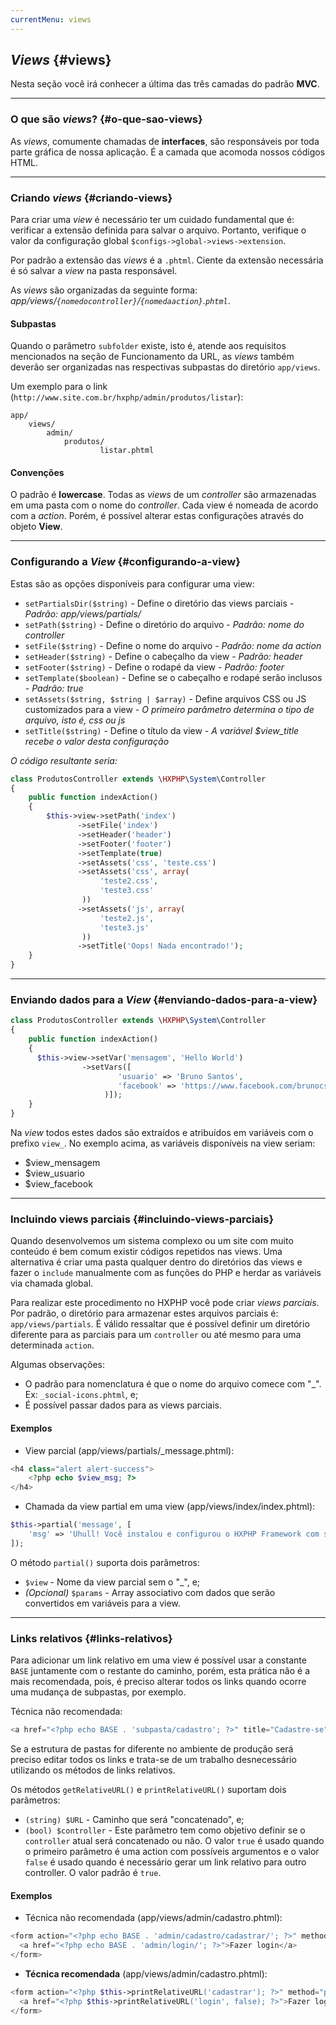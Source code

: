 ```yaml
---
currentMenu: views
---
```

## *Views* {#views}

Nesta seção você irá conhecer a última das três camadas do padrão <b>MVC</b>.

----
### O que são *views*? {#o-que-sao-views}

As *views*, comumente chamadas de <b>interfaces</b>, são responsáveis por toda parte gráfica de nossa aplicação. É a camada que acomoda nossos códigos HTML.

----
### Criando *views* {#criando-views}

Para criar uma *view* é necessário ter um cuidado fundamental que é: verificar a extensão definida para salvar o arquivo. Portanto, verifique o valor da configuração global `$configs->global->views->extension`.

Por padrão a extensão das *views* é a `.phtml`. Ciente da extensão necessária é só salvar a *view* na pasta responsável.

As *views* são organizadas da seguinte forma: <br>
*app/views/`{nomedocontroller}`/`{nomedaaction}`.`phtml`*.

#### Subpastas

Quando o parâmetro `subfolder` existe, isto é, atende aos requisitos mencionados na seção de Funcionamento da URL, as *views* também deverão ser organizadas nas respectivas subpastas do diretório `app/views`.

Um exemplo para o link (`http://www.site.com.br/hxphp/admin/produtos/listar`):

```
app/
    views/
        admin/
            produtos/
                    listar.phtml
```

#### Convenções

O padrão é <b>lowercase</b>. Todas as *views* de um *controller* são armazenadas em uma pasta com o nome do *controller*. Cada view é nomeada de acordo com a *action*. Porém, é possível alterar estas configurações através do objeto <b>View</b>.

----
### Configurando a *View* {#configurando-a-view}

Estas são as opções disponíveis para configurar uma view:

+ `setPartialsDir($string)` - Define o diretório das views parciais - *Padrão: app/views/partials/*
+ `setPath($string)` - Define o diretório do arquivo - *Padrão: nome do controller*
+ `setFile($string)` - Define o nome do arquivo - *Padrão: nome da action*
+ `setHeader($string)` - Define o cabeçalho da view - *Padrão: header*
+ `setFooter($string)` - Define o rodapé da view - *Padrão: footer*
+ `setTemplate($boolean)` - Define se o cabeçalho e rodapé serão inclusos - *Padrão: true*
+ `setAssets($string, $string | $array)` - Define arquivos CSS ou JS customizados para a view - *O primeiro parâmetro determina o tipo de arquivo, isto é, css ou js*
+ `setTitle($string)` - Define o título da view - *A variável $view_title recebe o valor desta configuração*

*O código resultante seria:*
```php
class ProdutosController extends \HXPHP\System\Controller
{
    public function indexAction()
    {
        $this->view->setPath('index')
               ->setFile('index')
               ->setHeader('header')
               ->setFooter('footer')
               ->setTemplate(true)
               ->setAssets('css', 'teste.css')
               ->setAssets('css', array(
                    'teste2.css',
                    'teste3.css'
                ))
               ->setAssets('js', array(
                    'teste2.js',
                    'teste3.js'
                ))
               ->setTitle('Oops! Nada encontrado!');
    }
}
```
----
### Enviando dados para a *View* {#enviando-dados-para-a-view}

```php
class ProdutosController extends \HXPHP\System\Controller
{
    public function indexAction()
    {
      $this->view->setVar('mensagem', 'Hello World')
                ->setVars([
                        'usuario' => 'Bruno Santos',
                        'facebook' => 'https://www.facebook.com/brunocsantos2012'
                     )]);
    }
}
```

Na *view* todos estes dados são extraídos e atribuídos em variáveis com o prefixo `view_`. No exemplo acima, as variáveis disponíveis na view seriam:

+ $view_mensagem
+ $view_usuario
+ $view_facebook

----
### Incluindo views parciais {#incluindo-views-parciais}

Quando desenvolvemos um sistema complexo ou um site com muito conteúdo é bem comum existir códigos repetidos nas views. Uma alternativa é criar uma pasta qualquer dentro do diretórios das views e fazer o `include` manualmente com as funções do PHP e herdar as variáveis via chamada global.

Para realizar este procedimento no HXPHP você pode criar *views parciais*. Por padrão, o diretório para armazenar estes arquivos parciais é: `app/views/partials`. É válido ressaltar que é possível definir um diretório diferente para as parciais para um `controller` ou até mesmo para uma determinada `action`.

Algumas observações:
+ O padrão para nomenclatura é que o nome do arquivo comece com "_". Ex: `_social-icons.phtml`, e;
+ É possível passar dados para as views parciais.

#### Exemplos

+ View parcial (app/views/partials/_message.phtml):
```php
<h4 class="alert alert-success">
    <?php echo $view_msg; ?>
</h4>
```

+ Chamada da view partial em uma view (app/views/index/index.phtml):
```php
$this->partial('message', [
    'msg' => 'Uhull! Você instalou e configurou o HXPHP Framework com sucesso!'
]);
```

O método `partial()` suporta dois parâmetros:
+ `$view` - Nome da view parcial sem o "_", e;
+ *(Opcional)* `$params` - Array associativo com dados que serão convertidos em variáveis para a view.

----
### Links relativos {#links-relativos}

Para adicionar um link relativo em uma view é possível usar a constante `BASE` juntamente com o restante do caminho, porém, esta prática não é a mais recomendada, pois, é preciso alterar todos os links quando ocorre uma mudança de subpastas, por exemplo.

Técnica não recomendada:
```php
<a href="<?php echo BASE . 'subpasta/cadastro'; ?>" title="Cadastre-se">Cadastre-se</a>
```

Se a estrutura de pastas for diferente no ambiente de produção será preciso editar todos os links e trata-se de um trabalho desnecessário utilizando os métodos de links relativos.

Os métodos `getRelativeURL()` e `printRelativeURL()` suportam dois parâmetros:
+ `(string) $URL` - Caminho que será "concatenado", e;
+ `(bool) $controller` - Este parâmetro tem como objetivo definir se o `controller` atual será concatenado ou não. O valor `true` é usado quando o primeiro parâmetro é uma action com possíveis argumentos e o valor `false` é usado quando é necessário gerar um link relativo para outro controller.</code> O valor padrão é `true`.

#### Exemplos

+ Técnica não recomendada (app/views/admin/cadastro.phtml):
```php
<form action="<?php echo BASE . 'admin/cadastro/cadastrar/'; ?>" method="post">
  <a href="<?php echo BASE . 'admin/login/'; ?>">Fazer login</a>
</form>
```

+ <b>Técnica recomendada</b> (app/views/admin/cadastro.phtml):
```php
<form action="<?php $this->printRelativeURL('cadastrar'); ?>" method="post">
  <a href="<?php $this->printRelativeURL('login', false); ?>">Fazer login</a>
</form>
```
